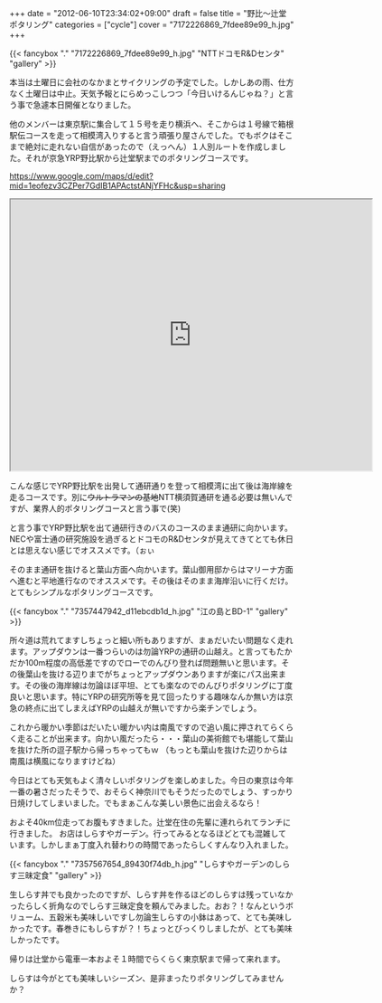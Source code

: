 +++
date = "2012-06-10T23:34:02+09:00"
draft = false
title = "野比〜辻堂ポタリング"
categories = ["cycle"]
cover = "7172226869_7fdee89e99_h.jpg"
+++

{{< fancybox "." "7172226869_7fdee89e99_h.jpg" "NTTドコモR&Dセンタ" "gallery" >}}

本当は土曜日に会社のなかまとサイクリングの予定でした。しかしあの雨、仕方なく土曜日は中止。天気予報とにらめっこしつつ「今日いけるんじゃね？」と言う事で急遽本日開催となりました。

他のメンバーは東京駅に集合して１５号を走り横浜へ、そこからは１号線で箱根駅伝コースを走って相模湾入りすると言う頑張り屋さんでした。でもボクはそこまで絶対に走れない自信があったので（えっへん）１人別ルートを作成しました。それが京急YRP野比駅から辻堂駅までのポタリングコースです。

https://www.google.com/maps/d/edit?mid=1eofezv3CZPer7GdIB1APActstANjYFHc&usp=sharing

<iframe src="https://www.google.com/maps/d/embed?mid=1eofezv3CZPer7GdIB1APActstANjYFHc&hl=ja" width="640" height="480"></iframe>


こんな感じでYRP野比駅を出発して通研通りを登って相模湾に出て後は海岸線を走るコースです。別に<del>ウルトラマンの基地</del>NTT横須賀通研を通る必要は無いんですが、業界人的ポタリングコースと言う事で(笑)

と言う事でYRP野比駅を出て通研行きのバスのコースのまま通研に向かいます。NECや富士通の研究施設を過ぎるとドコモのR&Dセンタが見えてきてとても休日とは思えない感じでオススメです。（ぉぃ

そのまま通研を抜けると葉山方面へ向かいます。葉山御用邸からはマリーナ方面へ進むと平地進行なのでオススメです。その後はそのまま海岸沿いに行くだけ。とてもシンプルなポタリングコースです。


{{< fancybox "." "7357447942_d11ebcdb1d_h.jpg" "江の島とBD-1" "gallery" >}}

所々道は荒れてますしちょっと細い所もありますが、まぁだいたい問題なく走れます。アップダウンは一番つらいのは勿論YRPの通研の山越え。と言ってもたかだか100m程度の高低差ですのでローでのんびり登れば問題無いと思います。その後葉山を抜ける辺りまでがちょっとアップダウンありますが楽にパス出来ます。その後の海岸線は勿論ほぼ平坦、とても楽なのでのんびりポタリングに丁度良いと思います。特にYRPの研究所等を見て回ったりする趣味なんか無い方は京急の終点に出てしまえばYRPの山越えが無いですから楽チンでしょう。

これから暖かい季節はだいたい暖かい内は南風ですので追い風に押されてらくらく走ることが出来ます。向かい風だったら・・・葉山の美術館でも堪能して葉山を抜けた所の逗子駅から帰っちゃってもｗ
（もっとも葉山を抜けた辺りからは南風は横風になりますけどね）

今日はとても天気もよく清々しいポタリングを楽しめました。今日の東京は今年一番の暑さだったそうで、おそらく神奈川でもそうだったのでしょう、すっかり日焼けしてしまいました。でもまぁこんな美しい景色に出会えるなら！

およそ40km位走ってお腹もすきました。辻堂在住の先輩に連れられてランチに行きました。
お店はしらすやガーデン。行ってみるとなるほどとても混雑しています。しかしまぁ丁度入れ替わりの時間であったらしくすんなり入れました。


{{< fancybox "." "7357567654_89430f74db_h.jpg" "しらすやガーデンのしらす三昧定食" "gallery" >}}

生しらす丼でも良かったのですが、しらす丼を作るほどのしらすは残っていなかったらしく折角なのでしらす三昧定食を頼んでみました。おお？！なんというボリューム、五穀米も美味しいですし勿論生しらすの小鉢はあって、とても美味しかったです。春巻きにもしらすが？！ちょっとびっくりしましたが、とても美味しかったです。

帰りは辻堂から電車一本およそ１時間でらくらく東京駅まで帰って来れます。

しらすは今がとても美味しいシーズン、是非まったりポタリングしてみませんか？
